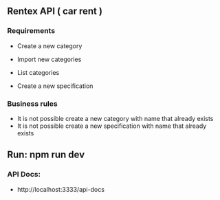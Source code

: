 ## Rentex API ( car rent )

### Requirements

* Create a new category
* Import new categories
* List categories

* Create a new specification


### Business rules

* It is not possible create a new category with name that already exists
* It is not possible create a new specification with name that already exists


## Run: npm run dev

### API Docs: 

* http://localhost:3333/api-docs